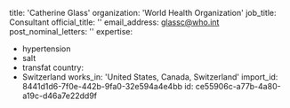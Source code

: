 title: 'Catherine Glass'
organization: 'World Health Organization'
job_title: Consultant
official_title: ''
email_address: glassc@who.int
post_nominal_letters: ''
expertise:
  - hypertension
  - salt
  - transfat
country:
  - Switzerland
works_in: 'United States, Canada, Switzerland'
import_id: 8441d1d6-7f0e-442b-9fa0-32e594a4e4bb
id: ce55906c-a77b-4a80-a19c-d46a7e22dd9f
